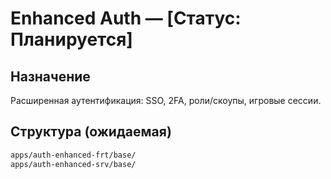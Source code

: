 # Enhanced Auth — [Статус: Планируется]

## Назначение

Расширенная аутентификация: SSO, 2FA, роли/скоупы, игровые сессии.

## Структура (ожидаемая)

```txt
apps/auth-enhanced-frt/base/
apps/auth-enhanced-srv/base/
```
